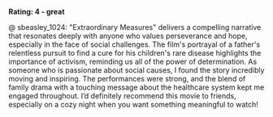 **Rating: 4 - great**

@ sbeasley_1024: "Extraordinary Measures" delivers a compelling narrative that resonates deeply with anyone who values perseverance and hope, especially in the face of social challenges. The film's portrayal of a father's relentless pursuit to find a cure for his children's rare disease highlights the importance of activism, reminding us all of the power of determination. As someone who is passionate about social causes, I found the story incredibly moving and inspiring. The performances were strong, and the blend of family drama with a touching message about the healthcare system kept me engaged throughout. I’d definitely recommend this movie to friends, especially on a cozy night when you want something meaningful to watch!